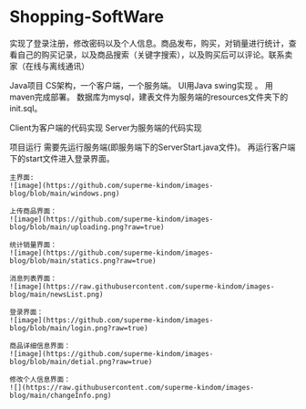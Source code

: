 # Shopping-SoftWare

实现了登录注册，修改密码以及个人信息。商品发布，购买，对销量进行统计，查看自己的购买记录，以及商品搜索（关键字搜索），以及购买后可以评论。联系卖家（在线与离线通讯）

Java项目
    CS架构，一个客户端，一个服务端。
    UI用Java swing实现 。
    用maven完成部署。
数据库为mysql，建表文件为服务端的resources文件夹下的init.sql。

Client为客户端的代码实现
Server为服务端的代码实现

项目运行
    需要先运行服务端(即服务端下的ServerStart.java文件)。
    再运行客户端下的start文件进入登录界面。
    
    
    主界面:    
    ![image](https://github.com/superme-kindom/images-blog/blob/main/windows.png)    
    
    上传商品界面：  
    ![image](https://github.com/superme-kindom/images-blog/blob/main/uploading.png?raw=true)
   
    统计销量界面：
    ![image](https://github.com/superme-kindom/images-blog/blob/main/statics.png?raw=true)

    消息列表界面：
    ![image](https://raw.githubusercontent.com/superme-kindom/images-blog/main/newsList.png)
    
    登录界面：
    ![image](https://github.com/superme-kindom/images-blog/blob/main/login.png?raw=true)
   
    商品详细信息界面：
    ![image](https://github.com/superme-kindom/images-blog/blob/main/detial.png?raw=true)
   
    修改个人信息界面：
    ![](https://raw.githubusercontent.com/superme-kindom/images-blog/main/changeInfo.png)


